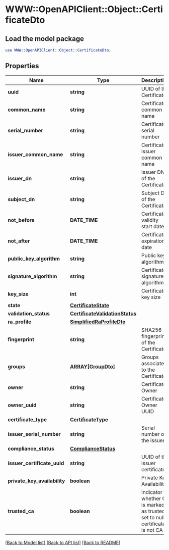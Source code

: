 # WWW::OpenAPIClient::Object::CertificateDto

## Load the model package
```perl
use WWW::OpenAPIClient::Object::CertificateDto;
```

## Properties
Name | Type | Description | Notes
------------ | ------------- | ------------- | -------------
**uuid** | **string** | UUID of the Certificate | 
**common_name** | **string** | Certificate common name | 
**serial_number** | **string** | Certificate serial number | [optional] 
**issuer_common_name** | **string** | Certificate issuer common name | [optional] 
**issuer_dn** | **string** | Issuer DN of the Certificate | [optional] 
**subject_dn** | **string** | Subject DN of the Certificate | 
**not_before** | **DATE_TIME** | Certificate validity start date | [optional] 
**not_after** | **DATE_TIME** | Certificate expiration date | [optional] 
**public_key_algorithm** | **string** | Public key algorithm | 
**signature_algorithm** | **string** | Certificate signature algorithm | 
**key_size** | **int** | Certificate key size | 
**state** | [**CertificateState**](CertificateState.md) |  | 
**validation_status** | [**CertificateValidationStatus**](CertificateValidationStatus.md) |  | 
**ra_profile** | [**SimplifiedRaProfileDto**](SimplifiedRaProfileDto.md) |  | [optional] 
**fingerprint** | **string** | SHA256 fingerprint of the Certificate | [optional] 
**groups** | [**ARRAY[GroupDto]**](GroupDto.md) | Groups associated to the Certificate | [optional] 
**owner** | **string** | Certificate Owner | [optional] 
**owner_uuid** | **string** | Certificate Owner UUID | [optional] 
**certificate_type** | [**CertificateType**](CertificateType.md) |  | [optional] 
**issuer_serial_number** | **string** | Serial number of the issuer | [optional] 
**compliance_status** | [**ComplianceStatus**](ComplianceStatus.md) |  | [optional] 
**issuer_certificate_uuid** | **string** | UUID of the issuer certificate | [optional] 
**private_key_availability** | **boolean** | Private Key Availability | 
**trusted_ca** | **boolean** | Indicator whether CA is marked as trusted, set to null if certificate is not CA | 

[[Back to Model list]](../README.md#documentation-for-models) [[Back to API list]](../README.md#documentation-for-api-endpoints) [[Back to README]](../README.md)


